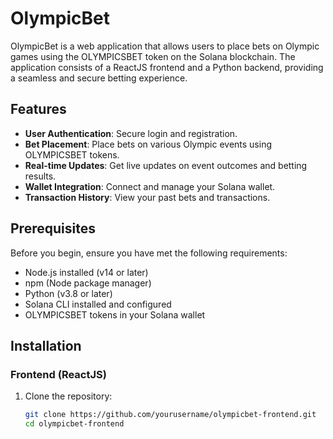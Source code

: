# OlympicBet

OlympicBet is a web application that allows users to place bets on Olympic games using the OLYMPICSBET token on the Solana blockchain. The application consists of a ReactJS frontend and a Python backend, providing a seamless and secure betting experience.

## Features

- **User Authentication**: Secure login and registration.
- **Bet Placement**: Place bets on various Olympic events using OLYMPICSBET tokens.
- **Real-time Updates**: Get live updates on event outcomes and betting results.
- **Wallet Integration**: Connect and manage your Solana wallet.
- **Transaction History**: View your past bets and transactions.

## Prerequisites

Before you begin, ensure you have met the following requirements:

- Node.js installed (v14 or later)
- npm (Node package manager)
- Python (v3.8 or later)
- Solana CLI installed and configured
- OLYMPICSBET tokens in your Solana wallet

## Installation

### Frontend (ReactJS)

1. Clone the repository:

   ```bash
   git clone https://github.com/yourusername/olympicbet-frontend.git
   cd olympicbet-frontend
